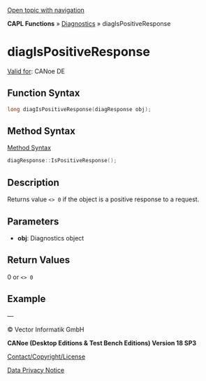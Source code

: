 [Open topic with navigation](../../../../../CANoeDEFamily.htm#Topics/CAPLFunctions/Diagnostics/Functions/CAPLfunctionDiagIsPositiveResponse.md)

**CAPL Functions** » [Diagnostics](../CAPLfunctionsDiagnosticsOverview.md) » diagIsPositiveResponse

# diagIsPositiveResponse

[Valid for](../../../Shared/FeatureAvailability.md): CANoe DE

## Function Syntax

```c
long diagIsPositiveResponse(diagResponse obj);
```

## Method Syntax

[Method Syntax](../../../Shared/CAPL/General/ClassesAndObjects.md)

```c
diagResponse::IsPositiveResponse();
```

## Description

Returns value `<> 0` if the object is a positive response to a request.

## Parameters

- **obj**: Diagnostics object

## Return Values

0 or `<> 0`

## Example

—

© Vector Informatik GmbH

**CANoe (Desktop Editions & Test Bench Editions) Version 18 SP3**

[Contact/Copyright/License](../../../Shared/ContactCopyrightLicense.md)

[Data Privacy Notice](https://www.vector.com/int/en/company/get-info/privacy-policy/)
